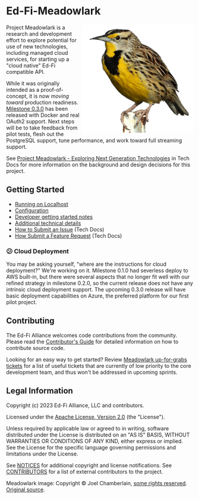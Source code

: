 # Ed-Fi-Meadowlark

<img alt="Meadowlark photo (c) Joel Chamberlain"
 src="images/cropped-meadowlark-cc-by-nc-4.0-naturenerd_joel.png" align="right"
 width="300">

Project Meadowlark is a research and development effort to explore potential for
use of new technologies, including managed cloud services, for starting up a
"cloud native" Ed-Fi compatible API.

While it was originally intended as a proof-of-concept, it is now _moving
toward_ production readiness. [Milestone
0.3.0](https://github.com/Ed-Fi-Exchange-OSS/Meadowlark/releases/tag/v0.3.0) has
been released with Docker and real OAuth2 support. Next steps will be to take
feedback from pilot tests, flesh out the PostgreSQL support, tune performance,
and work toward full streaming support.

See [Project Meadowlark - Exploring Next Generation
Technologies](https://techdocs.ed-fi.org/x/RwJqBw) in Tech Docs for more
information on the background and design decisions for this project.

## Getting Started

* [Running on Localhost](https://github.com/Ed-Fi-Exchange-OSS/Meadowlark/blob/main/docs/LOCALHOST.md)
* [Configuration](https://github.com/Ed-Fi-Exchange-OSS/Meadowlark/blob/main/docs/CONFIGURATION.md)
* [Developer getting started notes](https://github.com/Ed-Fi-Exchange-OSS/Meadowlark/blob/main/docs/README.md)
* [Additional technical details](https://github.com/Ed-Fi-Exchange-OSS/Meadowlark/blob/main/docs/TECHNICAL.md)
* [How to Submit an Issue](https://techdocs.ed-fi.org/x/Y8uIBg) (Tech Docs)
* [How Submit a Feature Request](https://techdocs.ed-fi.org/x/0YADAQ) (Tech
  Docs)

### 😕 Cloud Deployment

You may be asking yourself, "where are the instructions for cloud deployment?"
We're working on it. Milestone 0.1.0 had severless deploy to AWS built-in, but
there were several aspects that no longer fit well with our refined strategy  in
milestone 0.2.0, so the current release does not have any intrinsic cloud
deployment support. The upcoming 0.3.0 release will have basic deployment
capabilities on Azure, the preferred platform for our first pilot project.

## Contributing

The Ed-Fi Alliance welcomes code contributions from the community. Please read
the [Contributor's Guide](https://github.com/Ed-Fi-Exchange-OSS/Meadowlark/blob/main/docs/CONTRIBUTING.md)
for detailed information on how to contribute source code.

Looking for an easy way to get started? Review [Meadowlark up-for-grabs
tickets](https://tracker.ed-fi.org/issues/?filter=15400) for a list of useful
tickets that are currently of low priority to the core development team, and
thus won't be addressed in upcoming sprints.

## Legal Information

Copyright (c) 2023 Ed-Fi Alliance, LLC and contributors.

Licensed under the [Apache License, Version 2.0](https://github.com/Ed-Fi-Exchange-OSS/Meadowlark/blob/main/LICENSE) (the "License").

Unless required by applicable law or agreed to in writing, software distributed
under the License is distributed on an "AS IS" BASIS, WITHOUT WARRANTIES OR
CONDITIONS OF ANY KIND, either express or implied. See the License for the
specific language governing permissions and limitations under the License.

See [NOTICES](https://github.com/Ed-Fi-Exchange-OSS/Meadowlark/blob/main/NOTICES.md) for additional copyright and license notifications.
See [CONTRIBUTORS](https://github.com/Ed-Fi-Exchange-OSS/Meadowlark/blob/main/CONTRIBUTORS.md) for a list of external contributors to the
project.

Meadowlark image: Copyright &copy; Joel Chamberlain, [some rights
reserved](http://creativecommons.org/licenses/by-nc/4.0/).
[Original source](https://www.inaturalist.org/observations/38032376).
